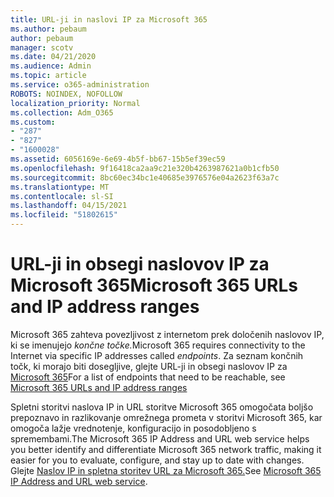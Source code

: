 ```yaml
---
title: URL-ji in naslovi IP za Microsoft 365
ms.author: pebaum
author: pebaum
manager: scotv
ms.date: 04/21/2020
ms.audience: Admin
ms.topic: article
ms.service: o365-administration
ROBOTS: NOINDEX, NOFOLLOW
localization_priority: Normal
ms.collection: Adm_O365
ms.custom:
- "287"
- "827"
- "1600028"
ms.assetid: 6056169e-6e69-4b5f-bb67-15b5ef39ec59
ms.openlocfilehash: 9f16418ca2aa9c21e320b4263987621a0b1cfb50
ms.sourcegitcommit: 8bc60ec34bc1e40685e3976576e04a2623f63a7c
ms.translationtype: MT
ms.contentlocale: sl-SI
ms.lasthandoff: 04/15/2021
ms.locfileid: "51802615"
---
```

# <a name="microsoft-365-urls-and-ip-address-ranges"></a><span data-ttu-id="1b2d6-102">URL-ji in obsegi naslovov IP za Microsoft 365</span><span class="sxs-lookup"><span data-stu-id="1b2d6-102">Microsoft 365 URLs and IP address ranges</span></span>

<span data-ttu-id="1b2d6-103">Microsoft 365 zahteva povezljivost z internetom prek določenih naslovov IP, ki se imenujejo *končne točke.*</span><span class="sxs-lookup"><span data-stu-id="1b2d6-103">Microsoft 365 requires connectivity to the Internet via specific IP addresses called *endpoints*.</span></span>
<span data-ttu-id="1b2d6-104">Za seznam končnih točk, ki morajo biti dosegljive, glejte URL-ji in obsegi naslovov IP za [Microsoft 365](https://docs.microsoft.com/office365/enterprise/urls-and-ip-address-ranges)</span><span class="sxs-lookup"><span data-stu-id="1b2d6-104">For a list of endpoints that need to be reachable, see [Microsoft 365 URLs and IP address ranges](https://docs.microsoft.com/office365/enterprise/urls-and-ip-address-ranges)</span></span> 

<span data-ttu-id="1b2d6-105">Spletni storitvi naslova IP in URL storitve Microsoft 365 omogočata boljšo prepoznavo in razlikovanje omrežnega prometa v storitvi Microsoft 365, kar omogoča lažje vrednotenje, konfiguracijo in posodobljeno s spremembami.</span><span class="sxs-lookup"><span data-stu-id="1b2d6-105">The Microsoft 365 IP Address and URL web service helps you better identify and differentiate Microsoft 365 network traffic, making it easier for you to evaluate, configure, and stay up to date with changes.</span></span> <span data-ttu-id="1b2d6-106">Glejte [Naslov IP in spletna storitev URL za Microsoft 365.](https://docs.microsoft.com/office365/enterprise/office-365-ip-web-service)</span><span class="sxs-lookup"><span data-stu-id="1b2d6-106">See [Microsoft 365 IP Address and URL web service](https://docs.microsoft.com/office365/enterprise/office-365-ip-web-service).</span></span>
